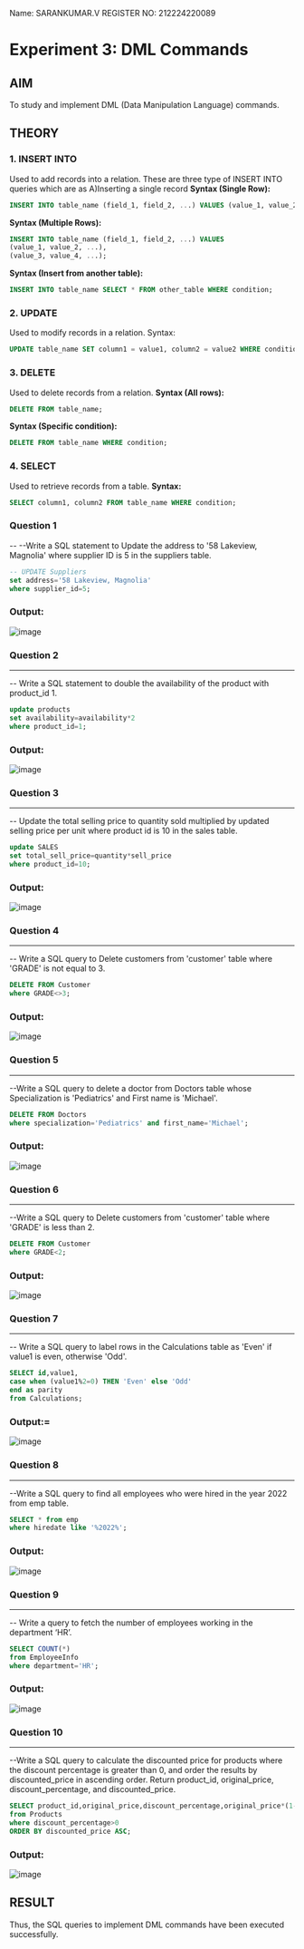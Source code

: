 Name: SARANKUMAR.V
REGISTER NO: 212224220089
# Experiment 3: DML Commands

## AIM
To study and implement DML (Data Manipulation Language) commands.

## THEORY

### 1. INSERT INTO
Used to add records into a relation.
These are three type of INSERT INTO queries which are as
A)Inserting a single record
**Syntax (Single Row):**
```sql
INSERT INTO table_name (field_1, field_2, ...) VALUES (value_1, value_2, ...);
```
**Syntax (Multiple Rows):**
```sql
INSERT INTO table_name (field_1, field_2, ...) VALUES
(value_1, value_2, ...),
(value_3, value_4, ...);
```
**Syntax (Insert from another table):**
```sql
INSERT INTO table_name SELECT * FROM other_table WHERE condition;
```
### 2. UPDATE
Used to modify records in a relation.
Syntax:
```sql
UPDATE table_name SET column1 = value1, column2 = value2 WHERE condition;
```
### 3. DELETE
Used to delete records from a relation.
**Syntax (All rows):**
```sql
DELETE FROM table_name;
```
**Syntax (Specific condition):**
```sql
DELETE FROM table_name WHERE condition;
```
### 4. SELECT
Used to retrieve records from a table.
**Syntax:**
```sql
SELECT column1, column2 FROM table_name WHERE condition;
```
### Question 1
--
--Write a SQL statement to Update the address to '58 Lakeview, Magnolia' where supplier ID is 5 in the suppliers table.

```sql
-- UPDATE Suppliers
set address='58 Lakeview, Magnolia'
where supplier_id=5;
```

### Output:

![image](https://github.com/user-attachments/assets/781d2536-1091-44dc-9613-398ae3f13205)


### Question 2
---
-- Write a SQL statement to double the availability of the product with product_id 1.

```sql
update products
set availability=availability*2
where product_id=1;
```

### Output:
![image](https://github.com/user-attachments/assets/36bdadbc-1095-4879-bf47-d984c622de7b)


### Question 3
---
--  Update the total selling price to quantity sold multiplied by updated selling price per unit where product id is 10 in the sales table.

```sql
update SALES
set total_sell_price=quantity*sell_price
where product_id=10;
```

### Output:
![image](https://github.com/user-attachments/assets/ca547d63-5b6f-42e8-8fa9-520e35431f5c)


### Question 4
---
-- Write a SQL query to Delete customers from 'customer' table where 'GRADE' is not equal to 3.

```sql
DELETE FROM Customer
where GRADE<>3;
```

### Output:
![image](https://github.com/user-attachments/assets/ba99906b-bbb2-4834-8383-621acb16548f)


### Question 5
---
--Write a SQL query to delete a doctor from Doctors table whose Specialization is 'Pediatrics' and First name is 'Michael'.

```sql
DELETE FROM Doctors
where specialization='Pediatrics' and first_name='Michael';
```

### Output:
![image](https://github.com/user-attachments/assets/c08ad2ca-5121-4fbb-9eb4-fd9dbf526915)


### Question 6
---
--Write a SQL query to Delete customers from 'customer' table where 'GRADE' is less than 2.
```sql
DELETE FROM Customer 
where GRADE<2;
```

### Output:

![image](https://github.com/user-attachments/assets/d0a5a975-1384-42d1-9dd0-e36c036da8c0)

### Question 7
---
-- Write a SQL query to label rows in the Calculations table as 'Even' if value1 is even, otherwise 'Odd'.

```sql
SELECT id,value1,
case when (value1%2=0) THEN 'Even' else 'Odd'
end as parity
from Calculations;
```

### Output:=
![image](https://github.com/user-attachments/assets/9d3a847c-16d3-4b6f-a9dd-3a927382060a)


### Question 8
---
--Write a SQL query to find all employees who were hired in the year 2022 from emp table.

```sql
SELECT * from emp
where hiredate like '%2022%';
```

### Output:
![image](https://github.com/user-attachments/assets/8d0fb572-e9ab-422c-9420-93a177cd0b45)


### Question 9
---
-- Write a query to fetch the number of employees working in the department ‘HR’.
```sql
SELECT COUNT(*) 
from EmployeeInfo
where department='HR';
```

### Output:
![image](https://github.com/user-attachments/assets/649f436b-38e1-404e-a848-2920e73a6667)


### Question 10
---
--Write a SQL query to calculate the discounted price for products where the discount percentage is greater than 0, and order the results by discounted_price in ascending order. Return product_id, original_price, discount_percentage, and discounted_price.
```sql
SELECT product_id,original_price,discount_percentage,original_price*(1-discount_percentage) as discounted_price
from Products
where discount_percentage>0 
ORDER BY discounted_price ASC;
```

### Output:
![image](https://github.com/user-attachments/assets/d0fe0ae6-63a3-40d9-8105-b79dba0adb99)

## 


## RESULT
Thus, the SQL queries to implement DML commands have been executed successfully.
